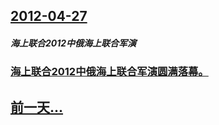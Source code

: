 ## [2012-04-27](/zh/news/2012/04/27/index.md)

##### 海上联合2012中俄海上联合军演
### [ 海上联合2012中俄海上联合军演圆满落幕。](/zh/news/2012/04/27/海上联合2012中俄海上联合军演圆满落幕.md)
## [前一天...](/zh/news/2012/04/26/index.md)

